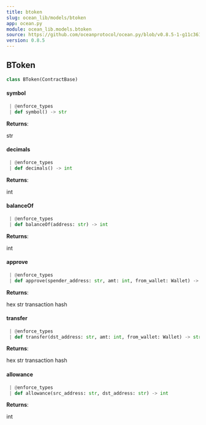 ```yaml
---
title: btoken
slug: ocean_lib/models/btoken
app: ocean.py
module: ocean_lib.models.btoken
source: https://github.com/oceanprotocol/ocean.py/blob/v0.8.5-1-g11c361d/ocean_lib/models/btoken.py
version: 0.8.5
---
```

## BToken

```python
class BToken(ContractBase)
```

#### symbol

```python
 | @enforce_types
 | def symbol() -> str
```

**Returns**:

str

#### decimals

```python
 | @enforce_types
 | def decimals() -> int
```

**Returns**:

int

#### balanceOf

```python
 | @enforce_types
 | def balanceOf(address: str) -> int
```

**Returns**:

int

#### approve

```python
 | @enforce_types
 | def approve(spender_address: str, amt: int, from_wallet: Wallet) -> str
```

**Returns**:

hex str transaction hash

#### transfer

```python
 | @enforce_types
 | def transfer(dst_address: str, amt: int, from_wallet: Wallet) -> str
```

**Returns**:

hex str transaction hash

#### allowance

```python
 | @enforce_types
 | def allowance(src_address: str, dst_address: str) -> int
```

**Returns**:

int

